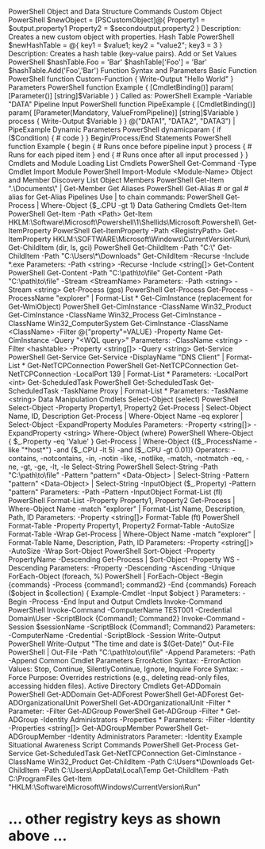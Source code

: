 
PowerShell Object and Data Structure Commands
Custom Object
PowerShell
$newObject = [PSCustomObject]@{
    Property1 = $output.property1
    Property2 = $secondoutput.property2
}
Description: Creates a new custom object with properties.
Hash Table
PowerShell
$newHashTable = @{ key1 = $value1; key2 = "value2"; key3 = 3 }
Description: Creates a hash table (key-value pairs).
Add or Set Values
PowerShell
$hashTable.Foo = 'Bar'
$hashTable['Foo'] = 'Bar'
$hashTable.Add('Foo','Bar')
Function Syntax and Parameters
Basic Function
PowerShell
function Custom-Function {
    Write-Output "Hello World"
}
Parameters
PowerShell
function Example {
    [CmdletBinding()]
    param(
        [Parameter()]
        [string]$Variable
    )
}
Called as:
PowerShell
Example -Variable "DATA"
Pipeline Input
PowerShell
function PipeExample {
    [CmdletBinding()]
    param(
        [Parameter(Mandatory, ValueFromPipeline)]
        [string]$Variable
    )
    process {
        Write-Output $Variable
    }
}
@("DATA1", "DATA2", "DATA3") | PipeExample
Dynamic Parameters
PowerShell
dynamicparam {
    if ($Condition) {
        # code
    }
}
Begin/Process/End Statements
PowerShell
function Example {
    begin { # Runs once before pipeline input }
    process { # Runs for each piped item }
    end { # Runs once after all input processed }
}
Cmdlets and Module Loading
List Cmdlets
PowerShell
Get-Command -Type Cmdlet
Import Module
PowerShell
Import-Module <Module-Name>
Object and Member Discovery
List Object Members
PowerShell
Get-Item ".\Documents\" | Get-Member
Get Aliases
PowerShell
Get-Alias      # or
gal            # alias for Get-Alias
Pipelines
Use | to chain commands:
PowerShell
Get-Process | Where-Object {$_.CPU -gt 1}
Data Gathering Cmdlets
Get-Item
PowerShell
Get-Item -Path <Path>
Get-Item HKLM:\Software\Microsoft\Powershell\1\Shellids\Microsoft.Powershell\
Get-ItemProperty
PowerShell
Get-ItemProperty -Path <RegistryPath>
Get-ItemProperty HKLM:\SOFTWARE\Microsoft\Windows\CurrentVersion\Run\
Get-ChildItem (dir, ls, gci)
PowerShell
Get-ChildItem -Path "C:\"
Get-ChildItem -Path "C:\Users\*\Downloads"
Get-ChildItem -Recurse -Include *.exe
Parameters:
-Path <string>
-Recurse
-Include <string[]>
Get-Content
PowerShell
Get-Content -Path "C:\path\to\file"
Get-Content -Path "C:\path\to\file" -Stream <StreamName>
Parameters:
-Path <string>
-Stream <string>
Get-Process (gps)
PowerShell
Get-Process
Get-Process -ProcessName "explorer" | Format-List *
Get-CimInstance (replacement for Get-WmiObject)
PowerShell
Get-CimInstance -ClassName Win32_Product
Get-CimInstance -ClassName Win32_Process
Get-CimInstance -ClassName Win32_ComputerSystem
Get-CimInstance -ClassName <ClassName> -Filter @{"property"=VALUE} -Property Name
Get-CimInstance -Query "<WQL query>"
Parameters:
-ClassName <string>
-Filter <hashtable>
-Property <string[]>
-Query <string>
Get-Service
PowerShell
Get-Service
Get-Service -DisplayName "DNS Client" | Format-List *
Get-NetTCPConnection
PowerShell
Get-NetTCPConnection
Get-NetTCPConnection -LocalPort 139 | Format-List *
Parameters:
-LocalPort <int>
Get-ScheduledTask
PowerShell
Get-ScheduledTask
Get-ScheduledTask -TaskName Proxy | Format-List *
Parameters:
-TaskName <string>
Data Manipulation Cmdlets
Select-Object (select)
PowerShell
Select-Object -Property Property1, Property2
Get-Process | Select-Object Name, ID, Description
Get-Process | Where-Object Name -eq explorer | Select-Object -ExpandProperty Modules
Parameters:
-Property <string[]>
-ExpandProperty <string>
Where-Object (where)
PowerShell
Where-Object { $_.Property -eq 'Value' }
Get-Process | Where-Object {($_.ProcessName -like "*host*") -and ($_.CPU -lt 5) -and ($_.CPU -gt 0.01)}
Operators:
-contains, -notcontains, -in, -notin
-like, -notlike, -match, -notmatch
-eq, -ne, -gt, -ge, -lt, -le
Select-String
PowerShell
Select-String -Path "C:\path\to\file" -Pattern "pattern"
<Data-Object> | Select-String -Pattern "pattern"
<Data-Object> | Select-String -InputObject ($_.Property) -Pattern "pattern"
Parameters:
-Path <string>
-Pattern <string>
-InputObject <object>
Format-List (fl)
PowerShell
Format-List -Property Property1, Property2
Get-Process | Where-Object Name -match "explorer" | Format-List Name, Description, Path, ID
Parameters:
-Property <string[]>
Format-Table (ft)
PowerShell
Format-Table -Property Property1, Property2
Format-Table -AutoSize
Format-Table -Wrap
Get-Process | Where-Object Name -match "explorer" | Format-Table Name, Description, Path, ID
Parameters:
-Property <string[]>
-AutoSize
-Wrap
Sort-Object
PowerShell
Sort-Object -Property PropertyName -Descending
Get-Process | Sort-Object -Property WS -Descending
Parameters:
-Property <string>
-Descending
-Ascending
-Unique
ForEach-Object (foreach, %)
PowerShell
<Data-Object> | ForEach-Object -Begin {commands} -Process {command1; command2} -End {commands}
Foreach ($object in $collection) {
    Example-Cmdlet -Input $object
}
Parameters:
-Begin <scriptblock>
-Process <scriptblock>
-End <scriptblock>
Input and Output Cmdlets
Invoke-Command
PowerShell
Invoke-Command -ComputerName TEST001 -Credential Domain\User -ScriptBlock {Command1; Command2}
Invoke-Command -Session $sessionName -ScriptBlock {Command1; Command2}
Parameters:
-ComputerName <string>
-Credential <pscredential>
-ScriptBlock <scriptblock>
-Session <PSSession>
Write-Output
PowerShell
Write-Output "The time and date is $(Get-Date)"
Out-File
PowerShell
<Data> | Out-File -Path "C:\path\to\out\file" -Append
Parameters:
-Path <string>
-Append
Common Cmdlet Parameters
ErrorAction
Syntax: -ErrorAction <value>
Values: Stop, Continue, SilentlyContinue, Ignore, Inquire
Force
Syntax: -Force
Purpose: Overrides restrictions (e.g., deleting read-only files, accessing hidden files).
Active Directory Cmdlets
Get-ADDomain
PowerShell
Get-ADDomain
Get-ADForest
PowerShell
Get-ADForest
Get-ADOrganizationalUnit
PowerShell
Get-ADOrganizationalUnit -Filter *
Parameter:
-Filter <string>
Get-ADGroup
PowerShell
Get-ADGroup -Filter *
Get-ADGroup -Identity Administrators -Properties *
Parameters:
-Filter <string>
-Identity <string>
-Properties <string[]>
Get-ADGroupMember
PowerShell
Get-ADGroupMember -Identity Administrators
Parameter:
-Identity <string>
Example Situational Awareness Script Commands
PowerShell
Get-Process
Get-Service
Get-ScheduledTask
Get-NetTCPConnection
Get-CimInstance -ClassName Win32_Product
Get-ChildItem -Path C:\Users\*\Downloads
Get-ChildItem -Path C:\Users\AppData\Local\Temp
Get-ChildItem -Path C:\ProgramFiles
Get-Item "HKLM:\Software\Microsoft\Windows\CurrentVersion\Run"
# ... other registry keys as shown above ...
